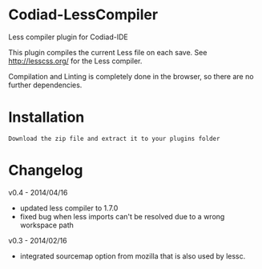 Codiad-LessCompiler
===========================

Less compiler plugin for Codiad-IDE

This plugin compiles the current Less file on each save.
See http://lesscss.org/ for the Less compiler.

Compilation and Linting is completely done in the browser, so there are no further dependencies.

Installation
============

	Download the zip file and extract it to your plugins folder


Changelog
=========

v0.4 - 2014/04/16
- updated less compiler to 1.7.0
- fixed bug when less imports can't be resolved due to a wrong workspace path

v0.3 - 2014/02/16
- integrated sourcemap option from mozilla that is also used by lessc.
